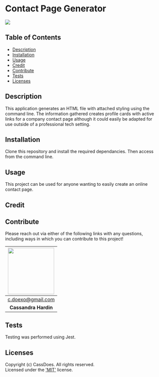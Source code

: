 #  Contact Page  Generator
  [<img src="https://img.shields.io/badge/License-MIT-yellow.svg"/>](https://www.mit.edu/~amini/LICENSE.md)

  ## Table of Contents
  - [Description](#description)
  - [Installation](#installation)
  - [Usage](#usage)
  - [Credit](#credit)
  - [Contribute](#contribute)
  - [Tests](#tests)
  - [Licenses](#licenses)

  ## Description
  This application generates an HTML file with attached styling using the command line. The information gathered creates profile cards with active links for a company contact page although it could easily be adapted for use outside of a professional tech setting. 

  ## Installation
  Clone this repository and install the required dependancies. Then access from the command line.

  ## Usage
  This project can be used for anyone wanting to easily create an online contact page.

  
  ## Credit  
  

  ## Contribute 
  Please reach out via either of the following links with any questions, including ways in which
  you can contribute to this project!

  | [<img src="https://github.com/cassdoes.png?" width="150"/>](https://github.com/cassdoes) |
  | :-: |
  | c.doexo@gmail.com |
  | **Cassandra Hardin** |

  ## Tests
  Testing was performed using Jest.

  ## Licenses
  Copyright (c) CassDoes. All rights reserved.  
  Licensed under the ['MIT'](https://www.mit.edu/~amini/LICENSE.md) license.